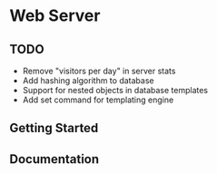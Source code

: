 # Web Server

## TODO
* Remove "visitors per day" in server stats
* Add hashing algorithm to database
* Support for nested objects in database templates
* Add set command for templating engine

## Getting Started

## Documentation
